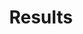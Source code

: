 --- 
title: "Results" 
lastmod: 2022-01-25T10:42:26+06:00 
description: "Most recent V&V execution"
outputs: ["PHP"]
---